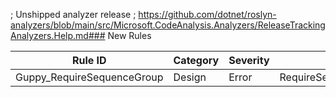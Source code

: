 ﻿; Unshipped analyzer release
; https://github.com/dotnet/roslyn-analyzers/blob/main/src/Microsoft.CodeAnalysis.Analyzers/ReleaseTrackingAnalyzers.Help.md### New Rules

Rule ID | Category | Severity | Notes
--------|----------|----------|-------
Guppy_RequireSequenceGroup | Design | Error | RequireSequenceGroupAnalyzer